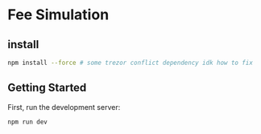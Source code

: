 # Fee Simulation 

## install 

```bash
npm install --force # some trezor conflict dependency idk how to fix
```
## Getting Started

First, run the development server:

```bash
npm run dev
```
